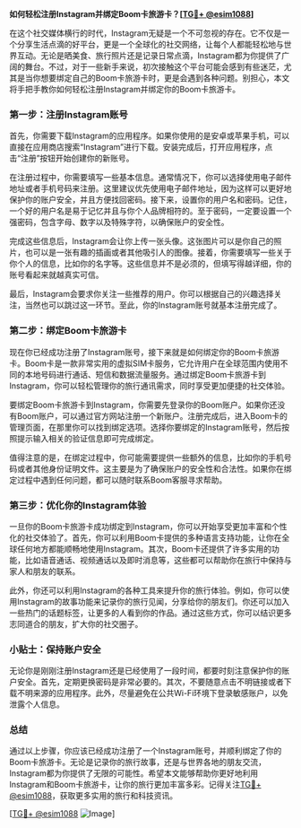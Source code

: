 **如何轻松注册Instagram并绑定Boom卡旅游卡？[[TG💪+ @esim1088](https://t.me/s/esim1088)]**

在这个社交媒体横行的时代，Instagram无疑是一个不可忽视的存在。它不仅是一个分享生活点滴的好平台，更是一个全球化的社交网络，让每个人都能轻松地与世界互动。无论是晒美食、旅行照片还是记录日常点滴，Instagram都为你提供了广阔的舞台。不过，对于一些新手来说，初次接触这个平台可能会感到有些迷茫，尤其是当你想要绑定自己的Boom卡旅游卡时，更是会遇到各种问题。别担心，本文将手把手教你如何轻松注册Instagram并绑定你的Boom卡旅游卡。

### 第一步：注册Instagram账号

首先，你需要下载Instagram的应用程序。如果你使用的是安卓或苹果手机，可以直接在应用商店搜索“Instagram”进行下载。安装完成后，打开应用程序，点击“注册”按钮开始创建你的新账号。

在注册过程中，你需要填写一些基本信息。通常情况下，你可以选择使用电子邮件地址或者手机号码来注册。这里建议优先使用电子邮件地址，因为这样可以更好地保护你的账户安全，并且方便找回密码。接下来，设置你的用户名和密码。记住，一个好的用户名是易于记忆并且与你个人品牌相符的。至于密码，一定要设置一个强密码，包含字母、数字以及特殊字符，以确保账户的安全性。

完成这些信息后，Instagram会让你上传一张头像。这张图片可以是你自己的照片，也可以是一张有趣的插画或者其他吸引人的图像。接着，你需要填写一些关于你个人的信息，比如你的名字等。这些信息并不是必须的，但填写得越详细，你的账号看起来就越真实可信。

最后，Instagram会要求你关注一些推荐的用户。你可以根据自己的兴趣选择关注，当然也可以跳过这一环节。至此，你的Instagram账号就基本注册完成了。

### 第二步：绑定Boom卡旅游卡

现在你已经成功注册了Instagram账号，接下来就是如何绑定你的Boom卡旅游卡。Boom卡是一款非常实用的虚拟SIM卡服务，它允许用户在全球范围内使用不同的本地号码进行通话、短信和数据流量服务。通过绑定Boom卡旅游卡到Instagram，你可以轻松管理你的旅行通讯需求，同时享受更加便捷的社交体验。

要绑定Boom卡旅游卡到Instagram，你需要先登录你的Boom账户。如果你还没有Boom账户，可以通过官方网站注册一个新账户。注册完成后，进入Boom卡的管理页面，在那里你可以找到绑定选项。选择你要绑定的Instagram账号，然后按照提示输入相关的验证信息即可完成绑定。

值得注意的是，在绑定过程中，你可能需要提供一些额外的信息，比如你的手机号码或者其他身份证明文件。这主要是为了确保账户的安全性和合法性。如果你在绑定过程中遇到任何问题，都可以随时联系Boom客服寻求帮助。

### 第三步：优化你的Instagram体验

一旦你的Boom卡旅游卡成功绑定到Instagram，你可以开始享受更加丰富和个性化的社交体验了。首先，你可以利用Boom卡提供的多种语言支持功能，让你在全球任何地方都能顺畅地使用Instagram。其次，Boom卡还提供了许多实用的功能，比如语音通话、视频通话以及即时消息等，这些都可以帮助你在旅行中保持与家人和朋友的联系。

此外，你还可以利用Instagram的各种工具来提升你的旅行体验。例如，你可以使用Instagram的故事功能来记录你的旅行见闻，分享给你的朋友们。你还可以加入一些热门的话题标签，让更多的人看到你的作品。通过这些方式，你可以结识更多志同道合的朋友，扩大你的社交圈子。

### 小贴士：保持账户安全

无论你是刚刚注册Instagram还是已经使用了一段时间，都要时刻注意保护你的账户安全。首先，定期更换密码是非常必要的。其次，不要随意点击不明链接或者下载不明来源的应用程序。此外，尽量避免在公共Wi-Fi环境下登录敏感账户，以免泄露个人信息。

### 总结

通过以上步骤，你应该已经成功注册了一个Instagram账号，并顺利绑定了你的Boom卡旅游卡。无论是记录你的旅行故事，还是与世界各地的朋友交流，Instagram都为你提供了无限的可能性。希望本文能够帮助你更好地利用Instagram和Boom卡旅游卡，让你的旅行更加丰富多彩。记得关注[TG💪+ @esim1088](https://t.me/s/esim1088)，获取更多实用的旅行和科技资讯。

[[TG💪+ @esim1088](https://t.me/s/esim1088) ![Image](https://i.postimg.cc/4NQfJmqS/Snipaste-2025-05-13-00-14-12.png)]